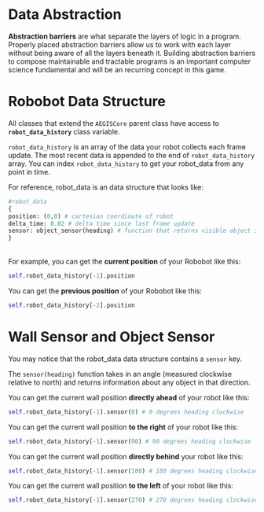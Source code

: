 # Data Abstraction
**Abstraction barriers** are what separate the layers of logic in a program. Properly placed abstraction barriers allow us to work with each layer without being aware of all the layers beneath it. Building abstraction barriers to compose maintainable and tractable programs is an important computer science fundamental and will be an recurring concept in this game.

# Robobot Data Structure
All classes that extend the `AEGISCore` parent class have access to **`robot_data_history`** class variable.

`robot_data_history` is an array of the data your robot collects each frame update. The most recent data is appended to the end of `robot_data_history` array. You can index `robot_data_history` to get your robot_data from any point in time.

For reference, robot_data is an data structure that looks like:
```python
#robot_data
{
position: (0,0) # cartesian coordinate of robot
delta_time: 0.02 # delta time since last frame update
sensor: object_sensor(heading) # function that returns visible object information
}
```
\
For example, you can get the **current position** of your Robobot like this:
```python
self.robot_data_history[-1].position
```

You can get the **previous position** of your Robobot like this:
```python
self.robot_data_history[-2].position
```

# Wall Sensor and Object Sensor
You may notice that the robot_data data structure contains a `sensor` key.

The `sensor(heading)` function takes in an angle (measured clockwise relative to north) and returns information about any object in that direction.

You can get the current wall position **directly ahead** of your robot like this:
```python
self.robot_data_history[-1].sensor(0) # 0 degrees heading clockwise
```

You can get the current wall position **to the right** of your robot like this:
```python
self.robot_data_history[-1].sensor(90) # 90 degrees heading clockwise
```

You can get the current wall position **directly behind** your robot like this:
```python
self.robot_data_history[-1].sensor(180) # 180 degrees heading clockwise
```

You can get the current wall position **to the left** of your robot like this:
```python
self.robot_data_history[-1].sensor(270) # 270 degrees heading clockwise
```
